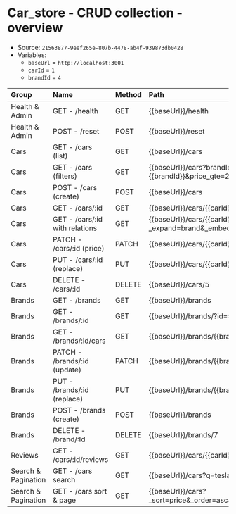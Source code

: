 # Car_store - CRUD collection - overview

- Source: `21563877-9eef265e-807b-4478-ab4f-939873db0428`
- Variables:
  - `baseUrl` = `http://localhost:3001`
  - `carId` = `1`
  - `brandId` = `4`

| Group               | Name                           | Method   | Path                                                                 |
|:--------------------|:-------------------------------|:---------|:---------------------------------------------------------------------|
| Health & Admin      | GET - /health                  | GET      | {{baseUrl}}/health                                                   |
| Health & Admin      | POST - /reset                  | POST     | {{baseUrl}}/reset                                                    |
| Cars                | GET - /cars (list)             | GET      | {{baseUrl}}/cars                                                     |
| Cars                | GET - /cars (filters)          | GET      | {{baseUrl}}/cars?brandId={{brandId}}&price_gte=20000&price_lte=40000 |
| Cars                | POST - /cars (create)          | POST     | {{baseUrl}}/cars                                                     |
| Cars                | GET - /cars/:id                | GET      | {{baseUrl}}/cars/{{carId}}                                           |
| Cars                | GET - /cars/:id with relations | GET      | {{baseUrl}}/cars/{{carId}}?_expand=brand&_embed=reviews              |
| Cars                | PATCH - /cars/:id (price)      | PATCH    | {{baseUrl}}/cars/{{carId}}                                           |
| Cars                | PUT - /cars/:id (replace)      | PUT      | {{baseUrl}}/cars/{{carId}}                                           |
| Cars                | DELETE - /cars/:id             | DELETE   | {{baseUrl}}/cars/5                                                   |
| Brands              | GET - /brands                  | GET      | {{baseUrl}}/brands                                                   |
| Brands              | GET - /brands/:id              | GET      | {{baseUrl}}/brands/?id=5                                             |
| Brands              | GET - /brands/:id/cars         | GET      | {{baseUrl}}/brands/{{brandId}}/cars                                  |
| Brands              | PATCH - /brands/:id (update)   | PATCH    | {{baseUrl}}/brands/{{brandId}}                                       |
| Brands              | PUT - /brands/:id (replace)    | PUT      | {{baseUrl}}/brands/{{brandId}}                                       |
| Brands              | POST - /brands (create)        | POST     | {{baseUrl}}/brands                                                   |
| Brands              | DELETE - /brand/:Id            | DELETE   | {{baseUrl}}/brands/7                                                 |
| Reviews             | GET - /cars/:id/reviews        | GET      | {{baseUrl}}/cars/{{carId}}/reviews                                   |
| Search & Pagination | GET - /cars search             | GET      | {{baseUrl}}/cars?q=tesla                                             |
| Search & Pagination | GET - /cars sort & page        | GET      | {{baseUrl}}/cars?_sort=price&_order=asc&_page=1&_limit=3             |
